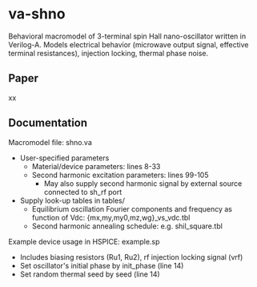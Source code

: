 # va-shno
Behavioral macromodel of 3-terminal spin Hall nano-oscillator written in Verilog-A.
Models electrical behavior (microwave output signal, effective terminal resistances), injection locking, thermal phase noise.

## Paper
xx

## Documentation
Macromodel file: shno.va
- User-specified parameters
  - Material/device parameters: lines 8-33
  - Second harmonic excitation parameters: lines 99-105
    - May also supply second harmonic signal by external source connected to sh_rf port
- Supply look-up tables in tables/
  - Equilibrium oscillation Fourier components and frequency as function of Vdc: {mx,my,my0,mz,wg}_vs_vdc.tbl
  - Second harmonic annealing schedule: e.g. shil_square.tbl

Example device usage in HSPICE: example.sp
- Includes biasing resistors (Ru1, Ru2), rf injection locking signal (vrf)
- Set oscillator's initial phase by init_phase (line 14)
- Set random thermal seed by seed (line 14)

